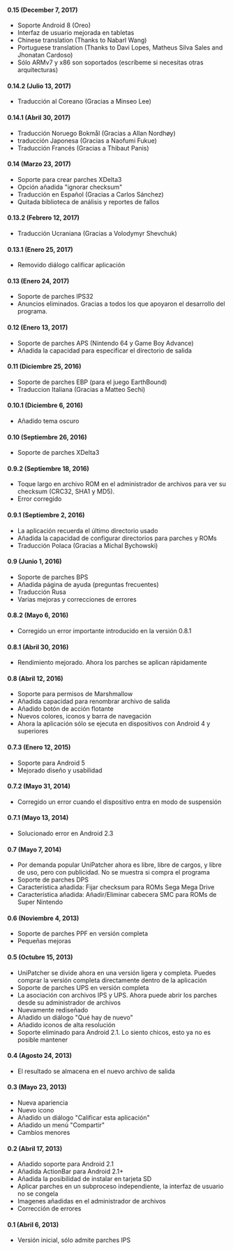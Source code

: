 #### 0.15 (December 7, 2017)
- Soporte Android 8 (Oreo)
- Interfaz de usuario mejorada en tabletas
- Chinese translation (Thanks to Nabarl Wang)
- Portuguese translation (Thanks to Davi Lopes, Matheus Silva Sales and Jhonatan Cardoso)
- Sólo ARMv7 y x86 son soportados (escríbeme si necesitas otras arquitecturas)

#### 0.14.2 (Julio 13, 2017)
- Traducción al Coreano (Gracias a Minseo Lee)

#### 0.14.1 (Abril 30, 2017)
- Traducción Noruego Bokmål (Gracias a Allan Nordhøy)
- traducción Japonesa (Gracias a Naofumi Fukue)
- Traducción Francés (Gracias a Thibaut Panis)

#### 0.14 (Marzo 23, 2017)

- Soporte para crear parches XDelta3
- Opción añadida "ignorar checksum"
- Traducción en Español (Gracias a Carlos Sánchez)
- Quitada biblioteca de análisis y reportes de fallos

#### 0.13.2 (Febrero 12, 2017)

- Traducción Ucraniana (Gracias a Volodymyr Shevchuk)

#### 0.13.1 (Enero 25, 2017)

- Removido diálogo calificar aplicación

#### 0.13 (Enero 24, 2017)

- Soporte de parches IPS32
- Anuncios eliminados. Gracias a todos los que apoyaron el desarrollo del programa.

#### 0.12 (Enero 13, 2017)

- Soporte de parches APS (Nintendo 64 y Game Boy Advance)
- Añadida la capacidad para especificar el directorio de salida

#### 0.11 (Diciembre 25, 2016)

- Soporte de parches EBP (para el juego EarthBound)
- Traduccion Italiana (Gracias a Matteo Sechi)

#### 0.10.1 (Diciembre 6, 2016)

- Añadido tema oscuro

#### 0.10 (Septiembre 26, 2016)

- Soporte de parches XDelta3

#### 0.9.2 (Septiembre 18, 2016)

- Toque largo en archivo ROM en el administrador de archivos para ver su checksum (CRC32, SHA1 y MD5).
- Error corregido

#### 0.9.1 (Septiembre 2, 2016)

- La aplicación recuerda el último directorio usado
- Añadida la capacidad de configurar directorios para parches y ROMs
- Traducción Polaca (Gracias a Michal Bychowski)

#### 0.9 (Junio 1, 2016)

- Soporte de parches BPS
- Añadida página de ayuda (preguntas frecuentes)
- Traducción Rusa
- Varias mejoras y correcciones de errores

#### 0.8.2 (Mayo 6, 2016)

- Corregido un error importante introducido en la versión 0.8.1

#### 0.8.1 (Abril 30, 2016)

- Rendimiento mejorado. Ahora los parches se aplican rápidamente

#### 0.8 (Abril 12, 2016)

- Soporte para permisos de Marshmallow
- Añadida capacidad para renombrar archivo de salida
- Añadido botón de acción flotante
- Nuevos colores, iconos y barra de navegación
- Ahora la aplicación sólo se ejecuta en dispositivos con Android 4 y superiores

#### 0.7.3 (Enero 12, 2015)

- Soporte para Android 5
- Mejorado diseño y usabilidad

#### 0.7.2 (Mayo 31, 2014)

- Corregido un error cuando el dispositivo entra en modo de suspensión

#### 0.7.1 (Mayo 13, 2014)

- Solucionado error en Android 2.3

#### 0.7 (Mayo 7, 2014)

- Por demanda popular UniPatcher ahora es libre, libre de cargos, y libre de uso, pero con publicidad. No se muestra si compra el programa
- Soporte de parches DPS
- Característica añadida: Fijar checksum para ROMs Sega Mega Drive
- Característica añadida: Añadir/Eliminar cabecera SMC para ROMs de Super Nintendo

#### 0.6 (Noviembre 4, 2013)

- Soporte de parches PPF en versión completa
- Pequeñas mejoras

#### 0.5 (Octubre 15, 2013)

- UniPatcher se divide ahora en una versión ligera y completa. Puedes comprar la versión completa directamente dentro de la aplicación
- Soporte de parches UPS en versión completa
- La asociación con archivos IPS y UPS. Ahora puede abrir los parches desde su administrador de archivos
- Nuevamente rediseñado
- Añadido un diálogo "Qué hay de nuevo"
- Añadido iconos de alta resolución
- Soporte eliminado para Android 2.1. Lo siento chicos, esto ya no es posible mantener

#### 0.4 (Agosto 24, 2013)

- El resultado se almacena en el nuevo archivo de salida

#### 0.3 (Mayo 23, 2013)

- Nueva apariencia
- Nuevo icono
- Añadido un diálogo "Calificar esta aplicación"
- Añadido un menú "Compartir"
- Cambios menores

#### 0.2 (Abril 17, 2013)

- Añadido soporte para Android 2.1
- Añadida ActionBar para Android 2.1+
- Añadida la posibilidad de instalar en tarjeta SD
- Aplicar parches en un subproceso independiente, la interfaz de usuario no se congela
- Imagenes añadidas en el administrador de archivos
- Corrección de errores

#### 0.1 (Abril 6, 2013)

- Versión inicial, sólo admite parches IPS